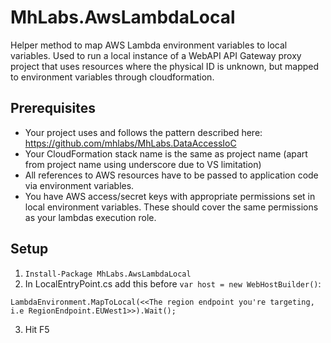 # MhLabs.AwsLambdaLocal

Helper method to map AWS Lambda environment variables to local variables. Used to run a local instance of a WebAPI API Gateway proxy project that uses resources where the physical ID is unknown, but mapped to environment variables through cloudformation.

## Prerequisites
* Your project uses and follows the pattern described here: https://github.com/mhlabs/MhLabs.DataAccessIoC
* Your CloudFormation stack name is the same as project name (apart from project name using underscore due to VS limitation)
* All references to AWS resources have to be passed to application code via environment variables.
* You have AWS access/secret keys with appropriate permissions set in local environment variables. These should cover the same permissions as your lambdas execution role.

## Setup
1. `Install-Package MhLabs.AwsLambdaLocal`
2. In LocalEntryPoint.cs add this before `var host = new WebHostBuilder()`:
```
LambdaEnvironment.MapToLocal(<<The region endpoint you're targeting, i.e RegionEndpoint.EUWest1>>).Wait();
```
3. Hit F5
